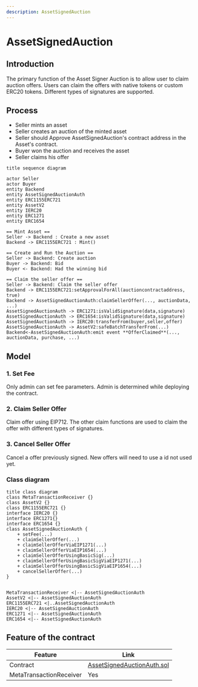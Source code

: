 ```yaml
---
description: AssetSignedAuction
---
```


# AssetSignedAuction

## Introduction

The primary function of the Asset Signer Auction is to allow user to claim auction offers. Users can claim the offers with native tokens or custom ERC20 tokens. Different types of signatures are supported.

## Process

- Seller mints an asset
- Seller creates an auction of the minted asset
- Seller should Approve AssetSignedAuction's contract address in the Asset's contract.
- Buyer won the auction and receives the asset
- Seller claims his offer

```plantuml
title sequence diagram

actor Seller
actor Buyer
entity Backend
entity AssetSignedAuctionAuth
entity ERC1155ERC721
entity AssetV2
entity IERC20
entity ERC1271
entity ERC1654

== Mint Asset ==
Seller -> Backend : Create a new asset
Backend -> ERC1155ERC721 : Mint()

== Create and Run the Auction ==
Seller -> Backend: Create auction
Buyer -> Backend: Bid
Buyer <- Backend: Had the winning bid

== Claim the seller offer ==
Seller -> Backend: Claim the seller offer
Backend -> ERC1155ERC721:setApprovalForAll(auctioncontractaddress, true)
Backend -> AssetSignedAuctionAuth:claimSellerOffer(..., auctionData, ...)
AssetSignedAuctionAuth -> ERC1271:isValidSignature(data,signature)
AssetSignedAuctionAuth -> ERC1654:isValidSignature(data,signature)
AssetSignedAuctionAuth -> IERC20:transferFrom(buyer,seller,offer)
AssetSignedAuctionAuth -> AssetV2:safeBatchTransferFrom(...)
Backend<-AssetSignedAuctionAuth:emit event **OfferClaimed**(..., auctionData, purchase, ...)

```

## Model

### 1. Set Fee

Only admin can set fee parameters. Admin is determined while deploying the contract.

### 2. Claim Seller Offer

Claim offer using EIP712. The other claim functions are used to claim the offer with different types of signatures.

### 3. Cancel Seller Offer

Cancel a offer previously signed. New offers will need to use a id not used yet.

### Class diagram

```plantuml
title class diagram
class MetaTransactionReceiver {}
class AssetV2 {}
class ERC1155ERC721 {}
interface IERC20 {}
interface ERC1271{}
interface ERC1654 {}
class AssetSignedAuctionAuth {
    + setFee(...)
    + claimSellerOffer(...)
    + claimSellerOfferViaEIP1271(...)
    + claimSellerOfferViaEIP1654(...)
    + claimSellerOfferUsingBasicSig(...)
    + claimSellerOfferUsingBasicSigViaEIP1271(...)
    + claimSellerOfferUsingBasicSigViaEIP1654(...)
    + cancelSellerOffer(...)
}


MetaTransactionReceiver <|-- AssetSignedAuctionAuth
AssetV2 <|-- AssetSignedAuctionAuth
ERC1155ERC721 <|..AssetSignedAuctionAuth
IERC20 <|-- AssetSignedAuctionAuth
ERC1271 <|-- AssetSignedAuctionAuth
ERC1654 <|-- AssetSignedAuctionAuth
```

## Feature of the contract

| Feature                 | Link                                                                                                                                              |
| ----------------------- | ------------------------------------------------------------------------------------------------------------------------------------------------- |
| Contract                | [AssetSignedAuctionAuth.sol](https://github.com/thesandboxgame/sandbox-smart-contracts/blob/master/src/solc_0.8/asset/AssetSignedAuctionWithAuth.sol) |
| MetaTransactionReceiver | Yes                                                                                                                                               |

